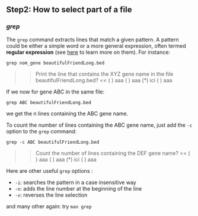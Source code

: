 ## Step2:  How to select part of a file

### *grep*

The `grep` command extracts lines that match a given pattern. 
A pattern could be either a simple word or a more general expression, often termed **regular expression** (see [here](https://librarycarpentry.org/lc-data-intro/01-regular-expressions/) to learn more on them). 
For instance:

`grep nom_gene beautifulFriendLong.bed`

>> Print the line that contains the XYZ gene name in the file beautifulFriendLong.bed? <<
( ) aaa
( ) aaa
(*) ici
( ) aaa


If we now for gene ABC in the same file:

`grep ABC beautifulFriendLong.bed`

we get the n lines containing the ABC gene name.

To count the number of lines containing the ABC gene name, just add the `-c` option to the `grep` command:

`grep -c ABC beautifulFriendLong.bed`

>> Count the number of lines containing the DEF gene name? <<
( ) aaa
( ) aaa
(*) ici
( ) aaa


Here are other useful `grep` options :
- `-i`: searches the pattern in a case insensitive way
- `-n`: adds the line number at the beginning of the line
- `-v`: reverses the line selection

and many other again: try `man grep`


